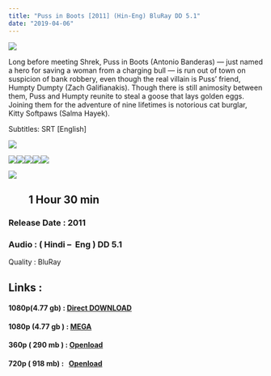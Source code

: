 ```yaml
---
title: "Puss in Boots [2011] (Hin-Eng) BluRay DD 5.1"
date: "2019-04-06"
---
```


[![](https://2.bp.blogspot.com/-3pFDuNKdUsM/XKhe_N4IJLI/AAAAAAAAAhg/TdwLr7m99-UMKLWpUGWfBXggTY_1sTeoACLcBGAs/s640/download.jpeg)](https://2.bp.blogspot.com/-3pFDuNKdUsM/XKhe_N4IJLI/AAAAAAAAAhg/TdwLr7m99-UMKLWpUGWfBXggTY_1sTeoACLcBGAs/s1600/download.jpeg)

Long before meeting Shrek, Puss in Boots (Antonio Banderas) — just named a hero for saving a woman from a charging bull — is run out of town on suspicion of bank robbery, even though the real villain is Puss’ friend, Humpty Dumpty (Zach Galifianakis). Though there is still animosity between them, Puss and Humpty reunite to steal a goose that lays golden eggs. Joining them for the adventure of nine lifetimes is notorious cat burglar, Kitty Softpaws (Salma Hayek).  

Subtitles: SRT \[English\]

![](https://mcumovieshome.com/wp-content/uploads/2018/07/screenshot-1.png)

  

![](https://extraimage.net/images/2019/04/04/1857837bb7b0e9d4eb0be932dc3346c2.png)![](https://extraimage.net/images/2019/04/04/236c95ffc7faa9c94da734fc03942d85.png)![](https://extraimage.net/images/2019/04/04/81a45a9544625ac5e0259e8b50f3747f.png)![](https://extraimage.net/images/2019/04/04/34e10cc07f9967d19a50a79ab32e96fe.png)![](https://extraimage.net/images/2019/04/04/79d4893a699c1521e592accfea488803.png)

  
  
[![](https://4.bp.blogspot.com/-dUCiWq2r_pk/XKdnVNtnofI/AAAAAAAAAg4/Ked_Y0dH834Ed8G17ZFwTcFEQS18iuf_ACLcBGAs/s400/TextMaster_04-05-07.31.48.JPEG)](https://4.bp.blogspot.com/-dUCiWq2r_pk/XKdnVNtnofI/AAAAAAAAAg4/Ked_Y0dH834Ed8G17ZFwTcFEQS18iuf_ACLcBGAs/s1600/TextMaster_04-05-07.31.48.JPEG)

##         1 Hour 30 min  

### Release Date : 2011

### Audio : ( Hindi –  Eng ) DD 5.1 

Quality : BluRay 

  

##  Links : 

####  1080p(4.77 gb) : [Direct DOWNLOAD](https://shrtz.me/I9SB)

####  1080p (4.77 gb ) : [MEGA](https://shrtz.me/jCgT)

####  360p ( 290 mb ) : [Openload](https://shrinknpay.com/GMG9QtF)

####  720p ( 918 mb) :   [Openload](https://shrinknpay.com/ewzNwGXl)

